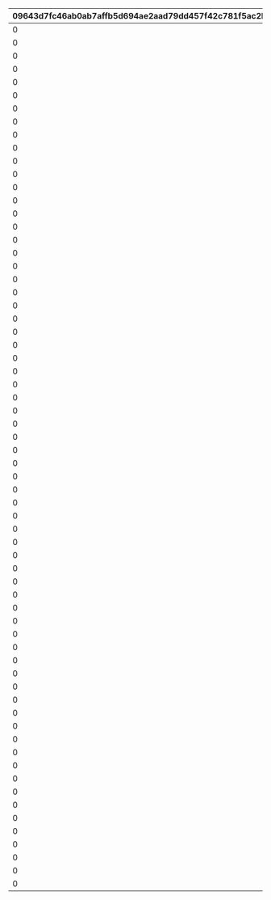|09643d7fc46ab0ab7affb5d694ae2aad79dd457f42c781f5ac2bd422aa5d8150|79bea81eb60005388d865deb8e583f47f49e93536f67a1dec331707596cac27f|f18bcb8c1d68ed47d54c76bd9f4bc3b5ca7cf442fa015574856fdddf8a50ffdb|681eeee13083e2c38c5040973cd900d3887ee5b268341e04cbe5a68e1951c956|10ba9bd9cf0d6ff949a1474aa6171ec95f07258aca43ae41a1749a6a79f25933|eb382bc497fb2db857cd20a97dd80f47062dcd61a481deec3ca6cc49fd1f9091|dbebd6c85ea61d0c19b17842f279c0c8a0203f7bdf73db1d669963f3c6b8d8b4|185e318d4ffaef94bd37ca7c8ee085e54534d64a6095147c97ea182e13ebbd07|9dab4e286efd5c938631fbc9a508a8f61669b8bc8b8c6b0a3a8f5de1ed5c9baa|5db0ed3c54c858c4473740de444eb6afd83a21e2bc1c552df2a9af88dab9de8a|
| --- | --- | --- | --- | --- | --- | --- | --- | --- | --- |
|0|25101|0|0|3|101|111|0|2|5000000|
|0|25101|0|0|3|201|211|0|2|5000000|
|0|25101|0|0|2|301|311|0|2|5500000|
|0|25101|0|0|2|401|411|0|2|5500000|
|0|25101|0|0|3|501|511|0|2|6000000|
|0|25101|0|0|2|601|611|0|2|6000000|
|0|25101|0|0|2|701|711|0|2|6500000|
|0|25101|0|0|2|801|811|0|2|6500000|
|0|25101|0|0|3|901|911|0|2|7000000|
|0|25101|0|0|2|1001|1011|0|2|7000000|
|0|25101|1112|0|2|1101|1111|0|2|7500000|
|0|25101|1212|0|2|1201|1211|0|2|7500000|
|0|25101|0|0|3|1301|1311|0|2|8000000|
|0|25101|0|0|2|1401|1411|0|2|8000000|
|0|25101|0|0|2|1501|1511|0|2|8500000|
|0|25101|0|0|2|1601|1611|0|2|8500000|
|0|25101|0|0|3|1701|1711|0|2|9000000|
|0|25101|1812|0|2|1801|1811|0|2|9000000|
|0|25101|0|0|2|1901|1911|0|2|9500000|
|0|25101|0|0|2|2001|2011|0|2|9500000|
|0|25101|0|0|3|2101|2111|0|2|10000000|
|0|25101|0|0|2|2201|2211|0|2|10000000|
|0|25101|0|0|2|2301|2311|0|2|10500000|
|0|25101|0|0|2|2401|2411|0|2|10500000|
|0|25101|0|0|3|2501|2511|0|2|11000000|
|0|25101|2612|0|2|2601|2611|0|2|11000000|
|0|25101|2712|0|2|2701|2711|0|2|11500000|
|0|25101|2812|0|2|2801|2811|0|2|11500000|
|0|25101|0|0|3|2901|2911|0|2|12000000|
|0|25101|3012|0|2|3001|3011|0|2|12000000|
|0|25101|0|0|2|3101|3111|0|2|12500000|
|0|25101|0|0|2|3201|3211|0|2|12500000|
|0|25101|0|0|3|3301|3311|0|2|13000000|
|0|25101|0|0|3|3401|3411|0|2|13000000|
|0|25101|0|0|3|3501|3511|0|2|13500000|
|0|25101|0|0|3|3601|3611|0|2|13500000|
|0|25101|0|0|3|3701|3711|0|2|13500000|
|0|25101|3812|0|3|3801|3811|0|2|14000000|
|0|25101|0|0|3|3901|3911|0|2|14000000|
|0|25101|0|0|3|4001|4011|0|2|14000000|
|0|25101|0|0|3|4101|4111|0|2|14500000|
|0|25101|4212|0|3|4201|4211|0|2|14500000|
|0|25101|0|0|3|4301|4311|0|2|14500000|
|0|25101|0|0|3|4401|4411|0|2|15000000|
|0|25101|0|0|3|4501|4511|0|2|15000000|
|0|25101|0|0|3|4601|4611|0|2|15000000|
|0|25101|0|0|3|4701|4711|0|2|15500000|
|0|25101|0|0|3|4801|4811|0|2|15500000|
|0|25101|0|0|3|4901|4911|0|2|15500000|
|0|25101|0|0|3|5001|5011|0|2|16000000|
|0|25101|0|0|3|5101|5111|0|2|16000000|
|0|25101|0|0|3|5201|5211|0|2|16000000|
|0|25101|0|0|3|5301|5311|0|2|16500000|
|0|25101|5412|0|3|5401|5411|0|2|16500000|
|0|25101|0|0|3|5501|5511|0|2|16500000|
|0|25101|0|0|3|5601|5611|0|2|17000000|
|0|25101|0|0|3|5701|5711|0|2|17000000|
|0|25101|0|0|3|5801|5811|0|2|17000000|
|0|25101|0|0|3|5901|5911|0|2|17500000|
|0|25101|0|0|3|6001|6011|0|2|17500000|
|0|25101|0|0|3|6101|6111|0|2|17500000|
|0|25101|6212|0|3|6201|6211|0|2|18000000|
|0|25101|0|0|3|6301|6311|0|2|18000000|
|0|25101|0|0|3|6401|6411|0|2|18000000|
|0|25101|0|0|3|6501|6511|0|2|18500000|
|0|25101|0|0|3|6601|6611|0|2|18500000|